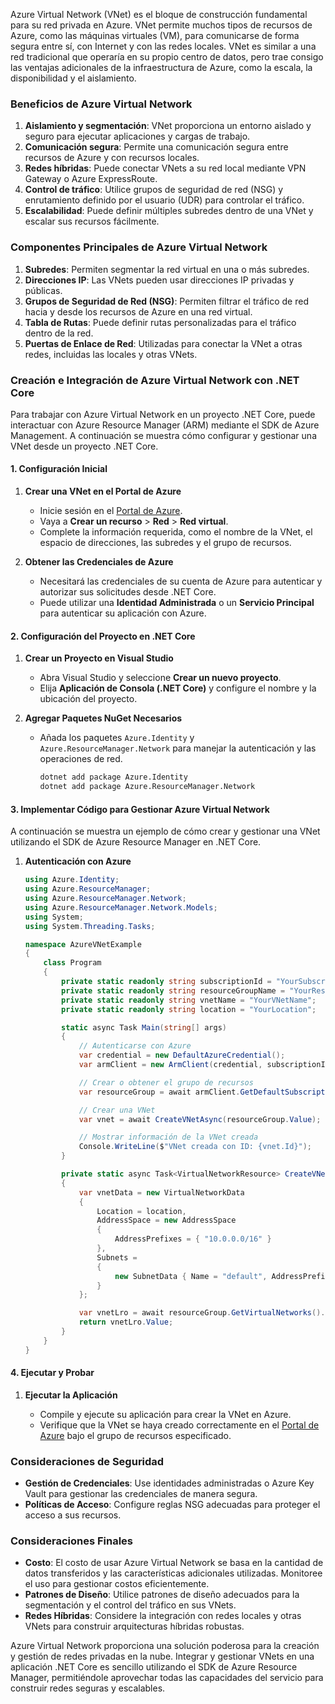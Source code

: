Azure Virtual Network (VNet) es el bloque de construcción fundamental para su red privada en Azure. VNet permite muchos tipos de recursos de Azure, como las máquinas virtuales (VM), para comunicarse de forma segura entre sí, con Internet y con las redes locales. VNet es similar a una red tradicional que operaría en su propio centro de datos, pero trae consigo las ventajas adicionales de la infraestructura de Azure, como la escala, la disponibilidad y el aislamiento.

### Beneficios de Azure Virtual Network

1. **Aislamiento y segmentación**: VNet proporciona un entorno aislado y seguro para ejecutar aplicaciones y cargas de trabajo.
2. **Comunicación segura**: Permite una comunicación segura entre recursos de Azure y con recursos locales.
3. **Redes híbridas**: Puede conectar VNets a su red local mediante VPN Gateway o Azure ExpressRoute.
4. **Control de tráfico**: Utilice grupos de seguridad de red (NSG) y enrutamiento definido por el usuario (UDR) para controlar el tráfico.
5. **Escalabilidad**: Puede definir múltiples subredes dentro de una VNet y escalar sus recursos fácilmente.

### Componentes Principales de Azure Virtual Network

1. **Subredes**: Permiten segmentar la red virtual en una o más subredes.
2. **Direcciones IP**: Las VNets pueden usar direcciones IP privadas y públicas.
3. **Grupos de Seguridad de Red (NSG)**: Permiten filtrar el tráfico de red hacia y desde los recursos de Azure en una red virtual.
4. **Tabla de Rutas**: Puede definir rutas personalizadas para el tráfico dentro de la red.
5. **Puertas de Enlace de Red**: Utilizadas para conectar la VNet a otras redes, incluidas las locales y otras VNets.

### Creación e Integración de Azure Virtual Network con .NET Core

Para trabajar con Azure Virtual Network en un proyecto .NET Core, puede interactuar con Azure Resource Manager (ARM) mediante el SDK de Azure Management. A continuación se muestra cómo configurar y gestionar una VNet desde un proyecto .NET Core.

#### 1. Configuración Inicial

1. **Crear una VNet en el Portal de Azure**

   - Inicie sesión en el [Portal de Azure](https://portal.azure.com/).
   - Vaya a **Crear un recurso** > **Red** > **Red virtual**.
   - Complete la información requerida, como el nombre de la VNet, el espacio de direcciones, las subredes y el grupo de recursos.

2. **Obtener las Credenciales de Azure**

   - Necesitará las credenciales de su cuenta de Azure para autenticar y autorizar sus solicitudes desde .NET Core.
   - Puede utilizar una **Identidad Administrada** o un **Servicio Principal** para autenticar su aplicación con Azure.

#### 2. Configuración del Proyecto en .NET Core

1. **Crear un Proyecto en Visual Studio**

   - Abra Visual Studio y seleccione **Crear un nuevo proyecto**.
   - Elija **Aplicación de Consola (.NET Core)** y configure el nombre y la ubicación del proyecto.

2. **Agregar Paquetes NuGet Necesarios**

   - Añada los paquetes `Azure.Identity` y `Azure.ResourceManager.Network` para manejar la autenticación y las operaciones de red.

     ```bash
     dotnet add package Azure.Identity
     dotnet add package Azure.ResourceManager.Network
     ```

#### 3. Implementar Código para Gestionar Azure Virtual Network

A continuación se muestra un ejemplo de cómo crear y gestionar una VNet utilizando el SDK de Azure Resource Manager en .NET Core.

1. **Autenticación con Azure**

   ```csharp
   using Azure.Identity;
   using Azure.ResourceManager;
   using Azure.ResourceManager.Network;
   using Azure.ResourceManager.Network.Models;
   using System;
   using System.Threading.Tasks;

   namespace AzureVNetExample
   {
       class Program
       {
           private static readonly string subscriptionId = "YourSubscriptionId";
           private static readonly string resourceGroupName = "YourResourceGroupName";
           private static readonly string vnetName = "YourVNetName";
           private static readonly string location = "YourLocation";

           static async Task Main(string[] args)
           {
               // Autenticarse con Azure
               var credential = new DefaultAzureCredential();
               var armClient = new ArmClient(credential, subscriptionId);

               // Crear o obtener el grupo de recursos
               var resourceGroup = await armClient.GetDefaultSubscriptionAsync().Result.GetResourceGroups().GetAsync(resourceGroupName);

               // Crear una VNet
               var vnet = await CreateVNetAsync(resourceGroup.Value);

               // Mostrar información de la VNet creada
               Console.WriteLine($"VNet creada con ID: {vnet.Id}");
           }

           private static async Task<VirtualNetworkResource> CreateVNetAsync(ResourceGroupResource resourceGroup)
           {
               var vnetData = new VirtualNetworkData
               {
                   Location = location,
                   AddressSpace = new AddressSpace
                   {
                       AddressPrefixes = { "10.0.0.0/16" }
                   },
                   Subnets =
                   {
                       new SubnetData { Name = "default", AddressPrefix = "10.0.0.0/24" }
                   }
               };

               var vnetLro = await resourceGroup.GetVirtualNetworks().CreateOrUpdateAsync(WaitUntil.Completed, vnetName, vnetData);
               return vnetLro.Value;
           }
       }
   }
   ```

#### 4. Ejecutar y Probar

1. **Ejecutar la Aplicación**

   - Compile y ejecute su aplicación para crear la VNet en Azure.
   - Verifique que la VNet se haya creado correctamente en el [Portal de Azure](https://portal.azure.com/) bajo el grupo de recursos especificado.

### Consideraciones de Seguridad

- **Gestión de Credenciales**: Use identidades administradas o Azure Key Vault para gestionar las credenciales de manera segura.
- **Políticas de Acceso**: Configure reglas NSG adecuadas para proteger el acceso a sus recursos.

### Consideraciones Finales

- **Costo**: El costo de usar Azure Virtual Network se basa en la cantidad de datos transferidos y las características adicionales utilizadas. Monitoree el uso para gestionar costos eficientemente.
- **Patrones de Diseño**: Utilice patrones de diseño adecuados para la segmentación y el control del tráfico en sus VNets.
- **Redes Híbridas**: Considere la integración con redes locales y otras VNets para construir arquitecturas híbridas robustas.

Azure Virtual Network proporciona una solución poderosa para la creación y gestión de redes privadas en la nube. Integrar y gestionar VNets en una aplicación .NET Core es sencillo utilizando el SDK de Azure Resource Manager, permitiéndole aprovechar todas las capacidades del servicio para construir redes seguras y escalables.